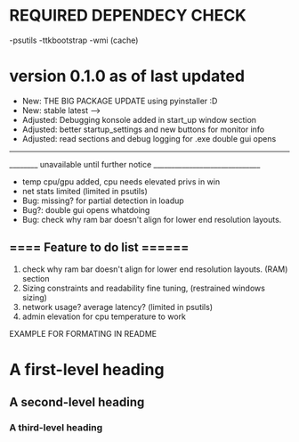 # REQUIRED DEPENDECY CHECK
-psutils
-ttkbootstrap
-wmi (cache)

# version 0.1.0 as of last updated
- New: THE BIG PACKAGE UPDATE using pyinstaller :D
- New: stable latest --> 
- Adjusted: Debugging konsole added in start_up window section
- Adjusted: better startup_settings and new buttons for monitor info
- Adjusted: read sections and debug logging for .exe double gui opens
_________________________________________________________________________
________  unavailable until further notice ______________________________
- temp cpu/gpu added, cpu needs elevated privs in win
- net stats limited (limited in psutils)
- Bug: missing? for partial detection in loadup
- Bug?: double gui opens whatdoing
- Bug: check why ram bar doesn't align for lower end resolution layouts. 

## ==== Feature to do list ======
1. check why ram bar doesn't align for lower end resolution layouts. (RAM) section
2. Sizing constraints and readability fine tuning, (restrained windows sizing)
3. network usage? average latency? (limited in psutils)
4. admin elevation for cpu temperature to work

EXAMPLE FOR FORMATING IN README
# A first-level heading
## A second-level heading
### A third-level heading

